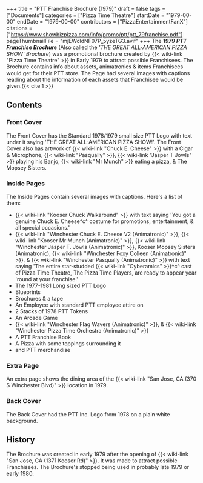 +++
title = "PTT Franchise Brochure (1979)"
draft = false
tags = ["Documents"]
categories = ["Pizza Time Theatre"]
startDate = "1979-00-00"
endDate = "1979-00-00"
contributors = ["PizzaEntertainmentFanX"]
citations = ["https://www.showbizpizza.com/info/promo/ptt/ptt_79franchise.pdf"]
pageThumbnailFile = "mjEWcldNF07P_5yzeTG3.avif"
+++
The ***1979 PTT Franchise Brochure*** (Also called the *'THE GREAT ALL-AMERICAN PIZZA SHOW' Brochure*) was a promotional brochure created by {{< wiki-link "Pizza Time Theatre" >}} in Early 1979 to attract possible Franchisees.
The Brochure contains info about assets, animatronics & items Franchisees would get for their PTT store. The Page had several images with captions reading about the information of each assets that Franchisee would be given.{{< cite 1 >}}

## Contents

### Front Cover

The Front Cover has the Standard 1978/1979 small size PTT Logo with text under it saying 'THE GREAT ALL-AMERICAN PIZZA SHOW!'. The Front Cover also has artwork of {{< wiki-link "Chuck E. Cheese" >}} with a Cigar & Microphone, {{< wiki-link "Pasqually" >}}, {{< wiki-link "Jasper T Jowls" >}} playing his Banjo, {{< wiki-link "Mr Munch" >}} eating a pizza, & The Mopsey Sisters.

### Inside Pages

The Inside Pages contain several images with captions. Here's a list of them:

- {{< wiki-link "Kooser Chuck Walkaround" >}} with text saying 'You got a genuine Chuck E. Cheese^c^ costume for promotions, entertainment, & all special occasions.'
- {{< wiki-link "Winchester Chuck E. Cheese V2 (Animatronic)" >}}, {{< wiki-link "Kooser Mr Munch (Animatronic)" >}}, {{< wiki-link "Winchester Jasper T. Jowls (Animatronic)" >}}, Kooser Mopsey Sisters (Animatronic), {{< wiki-link "Winchester Foxy Colleen (Animatronic)" >}}, & {{< wiki-link "Winchester Pasqually (Animatronic)" >}} with text saying 'The entire star-studded {{< wiki-link "Cyberamics" >}}^c^ cast of Pizza Time Theatre, The Pizza Time Players, are ready to appear year 'round at your franchise.'
- The 1977-1981 Long sized PTT Logo
- Blueprints
- Brochures & a tape
- An Employee with standard PTT employee attire on
- 2 Stacks of 1978 PTT Tokens
- An Arcade Game
- {{< wiki-link "Winchester Flag Wavers (Animatronic)" >}}, & {{< wiki-link "Winchester Pizza Time Orchestra (Animatronic)" >}}
- A PTT Franchise Book
- A Pizza with some toppings surrounding it
- and PTT merchandise

### Extra Page

An extra page shows the dining area of the {{< wiki-link "San Jose, CA (370 S Winchester Blvd)" >}} location in 1979.

### Back Cover

The Back Cover had the PTT Inc. Logo from 1978 on a plain white background.

## History

The Brochure was created in early 1979 after the opening of {{< wiki-link "San Jose, CA (1371 Kooser Rd)" >}}. It was made to attract possible Franchisees. The Brochure's stopped being used in probably late 1979 or early 1980.
